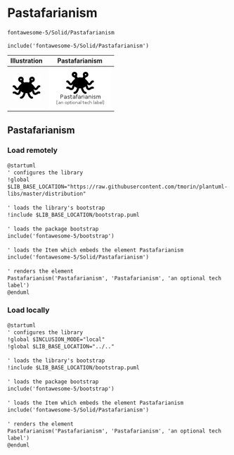 # Pastafarianism


```text
fontawesome-5/Solid/Pastafarianism
```

```text
include('fontawesome-5/Solid/Pastafarianism')
```



| Illustration | Pastafarianism |
| :---: | :---: |
| ![illustration for Illustration](../../fontawesome-5/Solid/Pastafarianism.png) | ![illustration for Pastafarianism](../../fontawesome-5/Solid/Pastafarianism.Local.png) |




## Pastafarianism

### Load remotely
```plantuml
@startuml
' configures the library
!global $LIB_BASE_LOCATION="https://raw.githubusercontent.com/tmorin/plantuml-libs/master/distribution"

' loads the library's bootstrap
!include $LIB_BASE_LOCATION/bootstrap.puml

' loads the package bootstrap
include('fontawesome-5/bootstrap')

' loads the Item which embeds the element Pastafarianism
include('fontawesome-5/Solid/Pastafarianism')

' renders the element
Pastafarianism('Pastafarianism', 'Pastafarianism', 'an optional tech label')
@enduml
```

### Load locally
```plantuml
@startuml
' configures the library
!global $INCLUSION_MODE="local"
!global $LIB_BASE_LOCATION="../.."

' loads the library's bootstrap
!include $LIB_BASE_LOCATION/bootstrap.puml

' loads the package bootstrap
include('fontawesome-5/bootstrap')

' loads the Item which embeds the element Pastafarianism
include('fontawesome-5/Solid/Pastafarianism')

' renders the element
Pastafarianism('Pastafarianism', 'Pastafarianism', 'an optional tech label')
@enduml
```

